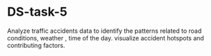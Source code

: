 # DS-task-5
Analyze traffic accidents data to identify the patterns related  to road conditions, weather , time of the day. visualize accident  hotspots  and contributing factors.
